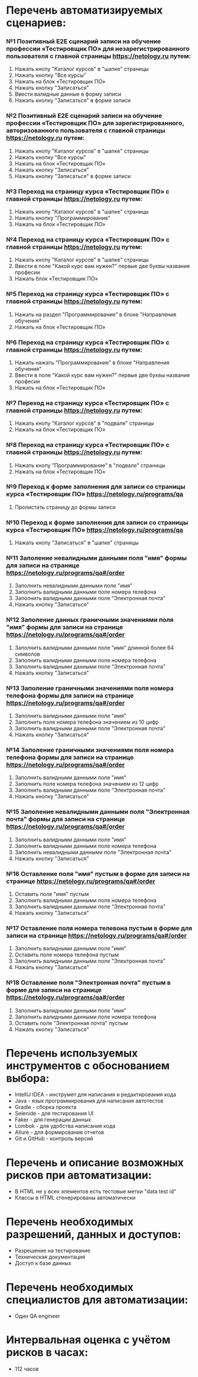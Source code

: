 # Перечень автоматизируемых сценариев:
### №1 Позитивный Е2Е сценарий записи на обучение профессии «Тестировщик ПО» для незарегистрированного пользователя c главной страницы https://netology.ru путем:
1. Нажать кнопу "Каталог курсов" в "шапке" страницы
2. Нажать кнопку "Все курсы"
3. Нажать на блок «Тестировщик ПО»
4. Нажать кнопку "Записаться"
5. Ввести валидные данные в форму записи
6. Нажать кнопку "Записаться" в форме записи
### №2 Позитивный Е2Е сценарий записи на обучение профессии «Тестировщик ПО» для зарегистрированного, авторизованного пользователя c главной страницы https://netology.ru путем:
1. Нажать кнопу "Каталог курсов" в "шапке" страницы
2. Нажать кнопку "Все курсы"
3. Нажать на блок «Тестировщик ПО»
4. Нажать кнопку "Записаться"
5. Нажать кнопку "Записаться" в форме записи
### №3 Переход на страницу курса «Тестировщик ПО» c главной страницы https://netology.ru путем:
1. Нажать кнопу "Каталог курсов" в "шапке" страницы
2. Нажать кнопку "Программирование"
3. Нажать на блок «Тестировщик ПО»
### №4 Переход на страницу курса «Тестировщик ПО» c главной страницы https://netology.ru путем:
1. Нажать кнопу "Каталог курсов" в "шапке" страницы
2. Ввести в поле "Какой курс вам нужен?" первые две буквы названия професии
3. Нажать блок «Тестировщик ПО»
### №5 Переход на страницу курса «Тестировщик ПО» c главной страницы https://netology.ru путем:
1. Нажать на раздел "Программирование" в блоке "Направления обучения"
2. Нажать на блок «Тестировщик ПО»
### №6 Переход на страницу курса «Тестировщик ПО» c главной страницы https://netology.ru путем:
1. Нажать нажать "Программирование" в блоке "Направления обучения"
2. Ввести в поле "Какой курс вам нужен?" первые две буквы названия професии
3. Нажать на блок «Тестировщик ПО»
### №7 Переход на страницу курса «Тестировщик ПО» c главной страницы https://netology.ru путем:
1. Нажать кнопу "Каталог курсов" в "подвале" страницы
2. Нажать на блок «Тестировщик ПО»
### №8 Переход на страницу курса «Тестировщик ПО» c главной страницы https://netology.ru путем:
1. Нажать кнопу "Программирование" в "подвале" страницы
2. Нажать на блок «Тестировщик ПО»
### №9 Переход к форме заполнения для записи со страницы курса «Тестировщик ПО» https://netology.ru/programs/qa
1. Пролистать страницу до формы записи
### №10 Переход к форме заполнения для записи со страницы курса «Тестировщик ПО» https://netology.ru/programs/qa
1. Нажать кнопу "Записаться" в "шапке" страницы
### №11 Заполение невалидными данными поля "имя" формы для записи на странице https://netology.ru/programs/qa#/order
1. Заполнить невалидными данными поле "имя"
2. Заполнить валидными данными поле номера телефона
3. Заполнить валидными данными поле "Электронная почта"
4. Нажать кнопку "Записаться"
### №12 Заполение данных граничными значениями поля "имя" формы для записи на странице https://netology.ru/programs/qa#/order
1. Заполнить валидными данными поле "имя" длинной более 64 символов
2. Заполнить валидными данными поле номера телефона
3. Заполнить валидными данными поле "Электронная почта"
4. Нажать кнопку "Записаться"
### №13 Заполение граничными значениями поля номера телефона формы для записи на странице https://netology.ru/programs/qa#/order
1. Заполнить валидными данными поле "имя"
2. Заполнить поле номера телефона значением из 10 цифр
3. Заполнить валидными данными поле "Электронная почта"
4. Нажать кнопку "Записаться"
### №14 Заполение граничными значениями поля номера телефона формы для записи на странице https://netology.ru/programs/qa#/order
1. Заполнить валидными данными поле "имя"
2. Заполнить поле номера телефона значением из 12 цифр
3. Заполнить валидными данными поле "Электронная почта"
4. Нажать кнопку "Записаться"
### №15 Заполение невалидными данными поля "Электронная почта" формы для записи на странице https://netology.ru/programs/qa#/order
1. Заполнить валидными данными поле "имя"
2. Заполнить валидными данными поле номера телефона
3. Заполнить невалидными данными поле "Электронная почта"
4. Нажать кнопку "Записаться"
### №16 Оставление поля "имя" пустым в форме для записи на странице https://netology.ru/programs/qa#/order
1. Оставить поле "имя" пустым
2. Заполнить валидными данными поле номера телефона
3. Заполнить валидными данными поле "Электронная почта"
4. Нажать кнопку "Записаться"
### №17 Оставление поля номера телевона пустым в форме для записи на странице https://netology.ru/programs/qa#/order
1. Заполнить валидными данными поле "имя"
2. Оставить поле номера телефона пустым
3. Заполнить валидными данными поле "Электронная почта"
4. Нажать кнопку "Записаться"
### №18 Оставление поля "Электронная почта" пустым в форме для записи на странице https://netology.ru/programs/qa#/order
1. Заполнить валидными данными поле "имя"
2. Заполнить валидными данными поле номера телефона
3. Оставить поле "Электронная почта" пустым
4. Нажать кнопку "Записаться"
# Перечень используемых инструментов с обоснованием выбора:
* IntelliJ IDEA - инструмет для написания и редактирования кода
* Java - язык программирования для написания автотестов
* Gradle - сборка проекта
* Selenide - для тестирования UI
* Faker - для генерации данных
* Lombok - для удобства написания кода
* Allure - для формирования отчетов
* Git и GitHub - контроль версий
# Перечень и описание возможных рисков при автоматизации:
* В HTML не у всех элементов есть тестовые метки "data test id"
* Классы в HTML сгенерированы автоматически
# Перечень необходимых разрешений, данных и доступов:
* Разрешение на тестирование
* Техническая документация
* Доступ к базе данных
# Перечень необходимых специалистов для автоматизации:
* Один QA engineer
# Интервальная оценка с учётом рисков в часах:
* 112 часов